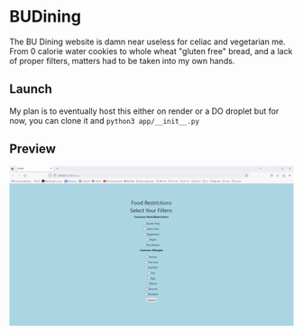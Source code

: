 # BUDining
The BU Dining website is damn near useless for celiac and vegetarian me. From 0 calorie water cookies to whole wheat "gluten free" bread, and a lack of proper filters, matters had to be taken into my own hands.

## Launch
My plan is to eventually host this either on render or a DO droplet but for now, you can clone it and
`python3 app/__init__.py`

## Preview
![](demo.gif)
